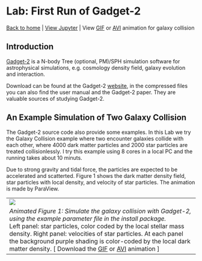 # Lab: First Run of Gadget-2

[Back to home](https://github.com/ChenYangyao/N-Body-Course) | [View Jupyter](./wdir/galaxy_collide.ipynb) | View [GIF](./wdir/galaxy_collide/t2/anim1.gif) or [AVI](./wdir/galaxy_collide/t2/anim1.avi) animation for galaxy collision

## Introduction

[Gadget-2](https://wwwmpa.mpa-garching.mpg.de/galform/gadget/) is a N-body Tree (optional, PM)/SPH simulation software for astrophysical simulations, e.g. cosmology density field, galaxy evolution and interaction.

Download can be found at the Gadget-2 [website](https://wwwmpa.mpa-garching.mpg.de/galform/gadget/gadget2.tar.gz), in the compressed files you can also find the user manual and the Gadget-2 paper. They are valuable sources of studying Gadget-2.


## An Example Simulation of Two Galaxy Collision

The Gadget-2 source code also provide some examples. In this Lab we try the Galaxy Collision example where two encounter galaxies collide with each other, where 4000 dark matter particles and 2000 star particles are treated collisionlessly. I try this example using 8 cores in a local PC and the running takes about 10 minuts. 

Due to strong gravity and tidal force, the particles are expected to be accelerated and scatterted. Figure 1 shows the dark matter density field, star particles with local density, and velocity of star particles. The animation is made by ParaView.

<table><tr>
    <td><img src="./wdir/galaxy_collide/t2/anim1.gif"></td></tr><tr>
    <td><em>Animated Figure 1: Simulate the galaxy collision with Gadget-2, using the example parameter file in the install package.</em><br> 
    Left panel: star particles, color coded by the local stellar mass density. Right panel: velocities of star particles. At each panel the background purple shading is color-coded by the local dark matter density. [ Download the <a href="./wdir/galaxy_collide/t2/anim1.gif">GIF</a> or <a href="./wdir/galaxy_collide/t2/anim1.avi">AVI</a> animation ]
    </td>
</tr></table>

